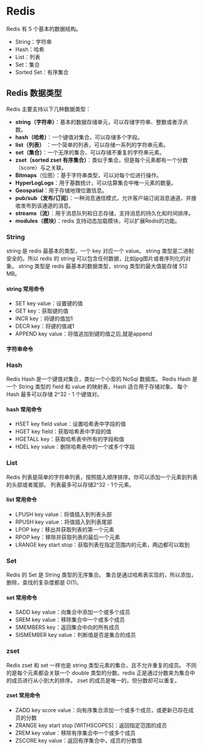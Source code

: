 # Redis

Redis 有 5 个基本的数据结构。

- String：字符串
- Hash：哈希
- List：列表
- Set：集合
- Sorted Set：有序集合

## Redis 数据类型

Redis 主要支持以下几种数据类型：

- **string（字符串）**：基本的数据存储单元，可以存储字符串、整数或者浮点数。
- **hash（哈希）**：一个键值对集合，可以存储多个字段。
- **list（列表）** ：一个简单的列表，可以存储一系列的字符串元素。
- **set（集合）**：一个无序的集合，可以存储不重复的字符串元素。
- **zset（sorted zset 有序集合）**：类似于集合，但是每个元素都有一个分数（score）与之关联。
- **Bitmaps**（位图）：基于字符串类型，可以对每个位进行操作。
- **HyperLogLogs**：用于基数统计，可以估算集合中唯一元素的数量。
- **Geospatial**：用于存储地理位置信息。
- **pub/sub（发布/订阅）**：一种消息通信模式，允许客户端订阅消息通道，并接收发布到该通道的消息。
- **streams（流）**：用于消息队列和日志存储，支持消息的持久化和时间排序。
- **modules（模块）**：redis 支持动态加载模块，可以扩展Redis的功能。

### String

string 是 redis 最基本的类型，一个 key 对应一个 value。
string 类型是二进制安全的。所以 redis 的 string 可以包含任何数据，比如jpg图片或者序列化的对象。
string 类型是 redis 最基本的数据类型，string 类型的最大值能存储 512 MB。

#### string 常用命令

- SET key value：设置键的值
- GET key：获取键的值
- INCR key：将键的值加1
- DECR key：将键的值减1
- APPEND key value：将值追加到键的值之后,就是append

#### 字符串命令

### Hash

Redis Hash 是一个键值对集合，类似一个小型的 NoSql 数据库。
Redis Hash 是一个 String 类型的 field 和 value 的映射表，Hash 适合用于存储对象。
每个 Hash 最多可以存储 2^32 - 1 个键值对。

#### hash 常用命令

- HSET key field value：设置哈希表中字段的值
- HGET key field：获取哈希表中字段的值
- HGETALL key：获取哈希表中所有的字段和值
- HDEL key value：删除哈希表中的一个或多个字段

### List

Redis 列表是简单的字符串列表，按照插入顺序排序。你可以添加一个元素到列表的头部或者尾部。
列表最多可以存储2^32 - 1个元素。

#### list 常用命令

- LPUSH key value：将值插入到列表头部
- RPUSH key value：将值插入到列表尾部
- LPOP key：移出并获取列表的第一个元素
- RPOP key：移除并获取列表的最后一个元素
- LRANGE key start stop：获取列表在指定范围内的元素，两边都可以取到

### Set

Redis 的 Set 是 String 类型的无序集合。
集合是通过哈希表实现的，所以添加，删除，查找的复杂度都是 O(1)。

#### set 常用命令

- SADD key value：向集合中添加一个或多个成员
- SREM key value：移除集合中一个或多个成员
- SMEMBERS key：返回集合中向的所有成员
- SISMEMBER key value：判断值是否是集合的成员

### zset

Redis zset 和 set 一样也是 string 类型元素的集合，且不允许重复的成员。
不同的是每个元素都会关联一个 double 类型的分数。redis 正是通过分数来为集合中的成员进行从小到大的排序。
zset 的成员是唯一的，但分数却可以重复。

#### zset 常用命令

- ZADD key score value：向有序集合添加一个或多个成员，或更新已存在成员的分数
- ZRANGE key start stop [WITHSCOPES]：返回指定范围的成员
- ZREM key value：移除有序集合中一个或多个成员
- ZSCORE key value：返回有序集合中，成员的分数值
